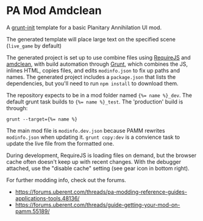 # PA Mod Amdclean

A [grunt-init](http://gruntjs.com/project-scaffolding) template for a basic Planitary Annihilation UI mod.

The generated template will place large text on the specified scene (`live_game` by default)

The generated project is set up to use combine files using [RequireJS](http://requirejs.org/) and [amdclean](https://github.com/gfranko/amdclean), with build automation through [Grunt](http://gruntjs.com/), which combines the JS, inlines HTML, copies files, and edits `modinfo.json` to fix up paths and names.
The generated project includes a `package.json` that lists the dependencies, but you'll need to run `npm install` to download them.

The repository expects to be in a mod folder named `{%= name %}_dev`.  The default grunt task builds to `{%= name %}_test`.  The 'production' build is through:

    grunt --target={%= name %}

The main mod file is `modinfo.dev.json` because PAMM rewrites `modinfo.json` when updating it.  `grunt copy:dev` is a convience task to update the live file from the formatted one.

During development, RequireJS is loading files on demand, but the browser cache often doesn't keep up with recent changes.  With the debugger attached, use the "disable cache" setting (see gear icon in bottom right).

For further modding info, check out the forums.

- https://forums.uberent.com/threads/pa-modding-reference-guides-applications-tools.48136/
- https://forums.uberent.com/threads/guide-getting-your-mod-on-pamm.55189/
